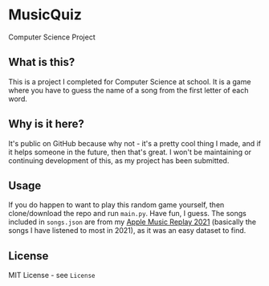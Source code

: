 # MusicQuiz
Computer Science Project

## What is this?
This is a project I completed for Computer Science at school. It is a game where you have to guess the name of a song from the first letter of each word.

## Why is it here?
It's public on GitHub because why not - it's a pretty cool thing I made, and if it helps someone in the future, then that's great. I won't be maintaining or continuing development of this, as my project has been submitted.

## Usage
If you do happen to want to play this random game yourself, then clone/download the repo and run `main.py`. Have fun, I guess. The songs included in `songs.json` are from my [Apple Music Replay 2021](https://replay.music.apple.com) (basically the songs I have listened to most in 2021), as it was an easy dataset to find.

## License
MIT License - see `License`